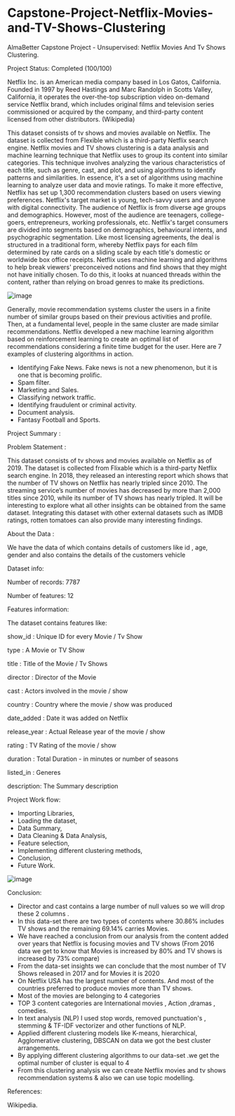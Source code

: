 # Capstone-Project-Netflix-Movies-and-TV-Shows-Clustering

AlmaBetter Capstone Project  - Unsupervised: Netflix Movies And Tv Shows Clustering.

Project Status: Completed (100/100)


Netflix Inc. is an American media company based in Los Gatos, California. Founded in 1997 by Reed Hastings and Marc Randolph in Scotts Valley, California, it operates the over-the-top subscription video on-demand service Netflix brand, which includes original films and television series commissioned or acquired by the company, and third-party content licensed from other distributors. (Wikipedia)


This dataset consists of tv shows and movies available on Netflix. The dataset is collected from Flexible which is a third-party Netflix search engine. Netflix movies and TV shows clustering is a data analysis and machine learning technique that Netflix uses to group its content into similar categories. This technique involves analyzing the various characteristics of each title, such as genre, cast, and plot, and using algorithms to identify patterns and similarities. In essence, it's a set of algorithms using machine learning to analyze user data and movie ratings. To make it more effective, Netflix has set up 1,300 recommendation clusters based on users viewing preferences. Netflix's target market is young, tech-savvy users and anyone with digital connectivity. The audience of Netflix is from diverse age groups and demographics. However, most of the audience are teenagers, college-goers, entrepreneurs, working professionals, etc. Netflix's target consumers are divided into segments based on demographics, behavioural intents, and psychographic segmentation. Like most licensing agreements, the deal is structured in a traditional form, whereby Netflix pays for each film determined by rate cards on a sliding scale by each title's domestic or worldwide box office receipts. Netflix uses machine learning and algorithms to help break viewers' preconceived notions and find shows that they might not have initially chosen. To do this, it looks at nuanced threads within the content, rather than relying on broad genres to make its predictions.




![image](https://github.com/samchak18/Capstone-Project-4_Netflix-Movies-and-TV-Shows-Clustering/assets/114379464/313f5668-b90d-4fab-b32e-cec44a7790f8)




Generally, movie recommendation systems cluster the users in a finite number of similar groups based on their previous activities and profile. Then, at a fundamental level, people in the same cluster are made similar recommendations. Netflix developed a new machine learning algorithm based on reinforcement learning to create an optimal list of recommendations considering a finite time budget for the user. Here are 7 examples of clustering algorithms in action.
- Identifying Fake News. Fake news is not a new phenomenon, but it is one that is becoming prolific. 
- Spam filter.
- Marketing and Sales. 
- Classifying network traffic.
- Identifying fraudulent or criminal activity. 
- Document analysis. 
- Fantasy Football and Sports.



Project Summary :

Problem Statement :

This dataset consists of tv shows and movies available on Netflix as of 2019. The dataset is collected from Flixable which is a third-party Netflix search engine.
In 2018, they released an interesting report which shows that the number of TV shows on Netflix has nearly tripled since 2010. The streaming service’s number of movies has decreased by more than 2,000 titles since 2010, while its number of TV shows has nearly tripled. It will be interesting to explore what all other insights can be obtained from the same dataset.
Integrating this dataset with other external datasets such as IMDB ratings, rotten tomatoes can also provide many interesting findings.

About the Data :

We have the data of which contains details of customers like id , age, gender and also contains the details of the customers vehicle

Dataset info:


Number of records: 7787

Number of features: 12

Features information:

The dataset contains features like:


show_id : Unique ID for every Movie / Tv Show

type : A Movie or TV Show

title : Title of the Movie / Tv Shows

director : Director of the Movie

cast : Actors involved in the movie / show

country : Country where the movie / show was produced

date_added : Date it was added on Netflix

release_year : Actual Release year of the movie / show

rating : TV Rating of the movie / show

duration : Total Duration - in minutes or number of seasons

listed_in : Generes

description: The Summary description

Project Work flow:

- Importing Libraries,
- Loading the dataset,
- Data Summary,
- Data Cleaning & Data Analysis,
- Feature selection,
- Implementing different clustering methods,
- Conclusion,
- Future Work.




![image](https://github.com/samchak18/Capstone-Project-4_Netflix-Movies-and-TV-Shows-Clustering/assets/114379464/8eb63ae3-09a2-40a5-93eb-f692c933e181)




Conclusion:

- Director and cast contains a large number of null values so we will drop these 2 columns .
- In this data-set there are two types of contents where 30.86% includes TV shows and the remaining 69.14%  carries Movies.
- We have reached a conclusion from our analysis from the content added over years that Netflix is focusing
movies and TV shows (From 2016 data we get to know that Movies is increased by 80% and TV shows is  increased by 73% compare)
- From the data-set insights we can conclude that the most number of TV Shows released in 2017 and for  Movies it is 2020
- On Netflix USA has the largest number of contents. And most of the countries preferred to produce movies  more than TV shows.
- Most of the movies are belonging to 4 categories
- TOP 3 content categories are International movies , Action ,dramas , comedies.
- 	In text analysis (NLP) I used stop words, removed punctuation's , stemming & TF-IDF vectorizer and other  functions of NLP.
- 	Applied different clustering models like K-means, hierarchical, Agglomerative clustering, DBSCAN on data we got the best cluster arrangements.
- 	By applying different clustering algorithms to our data-set .we get the optimal number of  cluster is equal to 4
- 	From this clustering analysis we can create Netflix movies and tv shows recommendation systems & also we can use topic modelling.


References:

Wikipedia.





